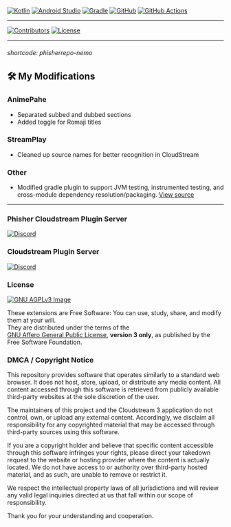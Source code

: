[![Kotlin][kotlin-shield]][kotlin-url]
[![Android Studio][android-studio-shield]][android-studio-url]
[![Gradle][gradle-shield]][gradle-url]
[![GitHub][github-shield]][github-url]
[![GitHub Actions][github-actions-shield]][github-actions-url]

---

[![Contributors][contributors-shield]][contributors-url]
[![License][license-shield]][license-url]

---

###### shortcode: phisherrepo-nemo

## 🛠 My Modifications

### AnimePahe
- Separated subbed and dubbed sections
- Added toggle for Romaji titles

### StreamPlay
- Cleaned up source names for better recognition in CloudStream

### Other
- Modified gradle plugin to support JVM testing, instrumented testing, and cross-module dependency resolution/packaging. [View source](https://github.com/nemoe7/cs3-gradle-plugin)

---

### Phisher Cloudstream Plugin Server
[![Discord](https://invidget.switchblade.xyz/3VmSzGeCTz)](https://discord.com/invite/3VmSzGeCTz)

### Cloudstream Plugin Server
[![Discord](https://invidget.switchblade.xyz/JrGk2MjX7S)](https://discord.com/invite/JrGk2MjX7S)

### License
[![GNU AGPLv3 Image](https://www.gnu.org/graphics/agplv3-155x51.png)](https://www.gnu.org/licenses/agpl-3.0.en.html)

These extensions are Free Software: You can use, study, share, and modify them at your will.  
They are distributed under the terms of the  
[GNU Affero General Public License](https://www.gnu.org/licenses/agpl-3.0.en.html), **version 3 only**, as published by the Free Software Foundation.

### DMCA / Copyright Notice
This repository provides software that operates similarly to a standard web browser. It does not host, store, upload, or distribute any media content. All content accessed through this software is retrieved from publicly available third-party websites at the sole discretion of the user.

The maintainers of this project and the Cloudstream 3 application do not control, own, or upload any external content. Accordingly, we disclaim all responsibility for any copyrighted material that may be accessed through third-party sources using this software.

If you are a copyright holder and believe that specific content accessible through this software infringes your rights, please direct your takedown request to the website or hosting provider where the content is actually located. We do not have access to or authority over third-party hosted material, and as such, are unable to remove or restrict it.

We respect the intellectual property laws of all jurisdictions and will review any valid legal inquiries directed at us that fall within our scope of responsibility.

Thank you for your understanding and cooperation.

[contributors-shield]: https://img.shields.io/github/contributors/nemoe7/cs3-phisher-modded.svg?style=for-the-badge
[contributors-url]: https://github.com/nemoe7/cs3-phisher-modded/graphs/contributors
[license-shield]: https://img.shields.io/github/license/nemoe7/cs3-phisher-modded.svg?style=for-the-badge
[license-url]: https://github.com/nemoe7/cs3-phisher-modded/blob/master/LICENSE
[kotlin-shield]: https://img.shields.io/badge/kotlin-7F52FF?style=for-the-badge&logo=nextdotjs&logoColor=white
[kotlin-url]: https://kotlinlang.org
[android-studio-shield]: https://img.shields.io/badge/android%20studio-3DDC84?style=for-the-badge&logo=androidstudio&logoColor=white
[android-studio-url]: https://developer.android.com/studio
[gradle-shield]: https://img.shields.io/badge/gradle-02303A?style=for-the-badge&logo=gradle&logoColor=white
[gradle-url]: https://gradle.org
[github-shield]: https://img.shields.io/badge/github-181717?style=for-the-badge&logo=github&logoColor=white
[github-url]: https://github.com/
[github-actions-shield]: https://img.shields.io/badge/github%20actions-2088FF?style=for-the-badge&logo=githubactions&logoColor=white
[github-actions-url]: https://github.com/features/actions
